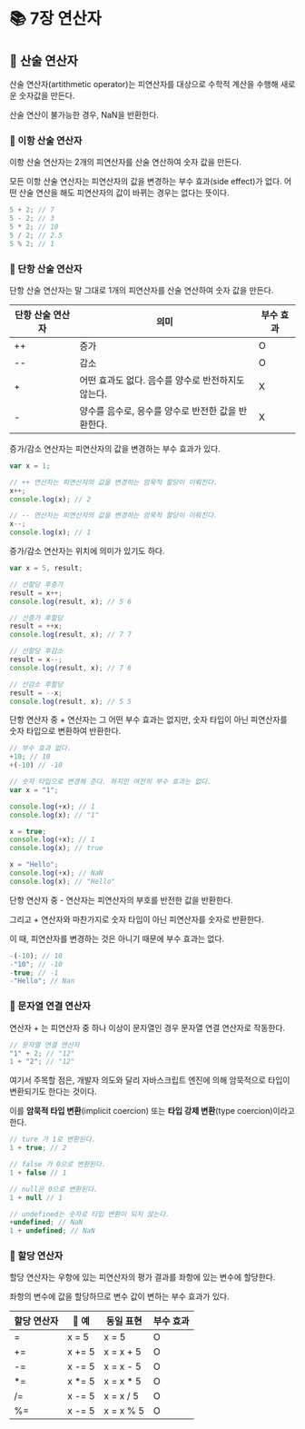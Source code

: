 # 📚 7장 연산자

## 🎀 산술 연산자
산술 연산자(artithmetic operator)는 피연산자를 대상으로 수학적 계산을 수행해 새로운 숫자값을 만든다.

산술 연산이 불가능한 경우, NaN을 반환한다.

### 📌 이항 산술 연산자

이항 산술 연산자는 2개의 피연산자를 산술 연산하여 숫자 값을 만든다.

모든 이항 산술 연산자는 피연산자의 값을 변경하는 부수 효과(side effect)가 없다. 어떤 산술 연산을 해도 피연산자의 값이 바뀌는 경우는 없다는 뜻이다.

```js
5 + 2; // 7
5 - 2; // 3
5 * 2; // 10
5 / 2; // 2.5
5 % 2; // 1
```

### 📌 단항 산술 연산자
단항 산술 연산자는 말 그대로 1개의 피연산자를 산술 연산하여 숫자 값을 만든다.

| 단항 산술 연산자 | 의미                |   부수 효과                |
| ---------------------------- |-------------------|-------------------|
| ++    | 증가  | O    |
| --    | 감소  | O    |
| +    | 어떤 효과도 없다. 음수를 양수로 반전하지도 않는다.  | X    |
| -    | 양수를 음수로, 응수를 양수로 반전한 값을 반환한다.  | X    |

증가/감소 연산자는 피연산자의 값을 변경하는 부수 효과가 있다.


```js
var x = 1;

// ++ 연산자는 피연산자의 값을 변경하는 암묵적 할당이 이뤄진다.
x++;
console.log(x); // 2

// -- 연산자는 피연산자의 값을 변경하는 암묵적 할당이 이뤄진다.
x--;
console.log(x); // 1
```

증가/감소 연산자는 위치에 의미가 있기도 하다.

```js
var x = 5, result;

// 선할당 후증가
result = x++;
console.log(result, x); // 5 6

// 선증가 후할당
result = ++x;
console.log(result, x); // 7 7

// 선할당 후감소
result = x--;
console.log(result, x); // 7 6

// 선감소 후할당
result = --x;
console.log(result, x); // 5 5
```

단항 연산자 중 + 연산자는 그 어떤 부수 효과는 없지만,
숫자 타입이 아닌 피연산자를 숫자 타입으로 변환하여 반환한다.

```js
// 부수 효과 없다.
+10; // 10
+(-10) // -10

// 숫자 타입으로 변경해 준다. 하지만 여전히 부수 효과는 없다.
var x = "1";

console.log(+x); // 1
console.log(x); // "1"

x = true;
console.log(+x); // 1
console.log(x); // true

x = "Hello";
console.log(+x); // NaN
console.log(x); // "Hello"
```

단항 연산자 중 - 연산자는 피연산자의 부호를 반전한 값을 반환한다.

그리고 + 연산자와 마찬가지로 숫자 타입이 아닌 피연산자를 숫자로 반환한다.

이 때, 피연산자를 변경하는 것은 아니기 때문에 부수 효과는 없다.

```js
-(-10); // 10
-"10"; // -10
-true; // -1
-"Hello"; // Nan
```

### 📌 문자열 연결 연산자
연산자 + 는 피연산자 중 하나 이상이 문자열인 경우 문자열 연결 연산자로 작동한다.
```js
// 문자열 연결 연산자
"1" + 2; // "12"
1 + "2"; // "12"
```

여기서 주목할 점은, 개발자 의도와 달리 자바스크립트 엔진에 의해 암묵적으로 타입이 변환되기도 한다는 것이다.

이를 **암묵적 타입 변환**(implicit coercion) 또는 **타입 강제 변환**(type coercion)이라고 한다.

```js
// ture 가 1로 변환된다.
1 + true; // 2

// false 가 0으로 변환된다.
1 + false // 1

// null은 0으로 변환된다.
1 + null // 1

// undefined는 숫자로 타입 변환이 되지 않는다.
+undefined; // NaN
1 + undefined; // NaN
```

### 📌 할당 연산자
할당 연산자는 우항에 있는 피연산자의 평가 결과를 좌항에 있는 변수에 할당한다.

좌항의 변수에 값을 할당하므로 변수 값이 변하는 부수 효과가 있다.

| 할당 연산자 |   예             |   동일 표현                |     부수 효과     |
| ---------------------------- |-------------------|-------------------|-------------------|
| =    | x = 5  | x = 5    | O    |
| +=    | x += 5  | x = x + 5    | O    |
| -=    | x -= 5  | x = x - 5    | O    |
| *=    | x *= 5  | x = x * 5    | O    |
| /=    | x -= 5  | x = x / 5    | O    |
| %=    | x -= 5  | x = x % 5    | O    |
